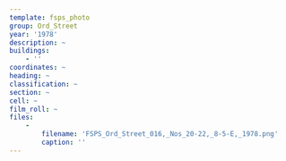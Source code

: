```yaml
---
template: fsps_photo
group: Ord_Street
year: '1978'
description: ~
buildings:
    - ''
coordinates: ~
heading: ~
classification: ~
section: ~
cell: ~
film_roll: ~
files:
    -
        filename: 'FSPS_Ord_Street_016,_Nos_20-22,_8-5-E,_1978.png'
        caption: ''
---
```

